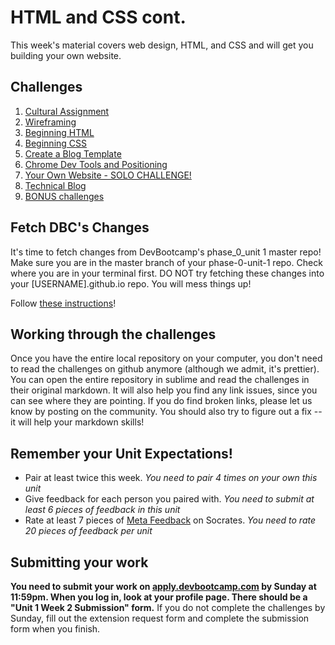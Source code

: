 # HTML and CSS cont.

<!-- Please do not start week 2. We will release it with changes at least by the Friday before week 2 begins. -->

This week's material covers web design, HTML, and CSS and will get you building your own website.
<!-- maybe include more here -->


## Challenges
1. [Cultural Assignment](1-cultural-assignment.md)
2. [Wireframing](2-wireframing)
3. [Beginning HTML](3-beginning-html)
4. [Beginning CSS](4-beginning-css)
5. [Create a Blog Template](5-blog-template)
6. [Chrome Dev Tools and Positioning](6-chrome-devtools)
7. [Your Own Website - SOLO CHALLENGE!](7-your-website-solo-challenge)
8. [Technical Blog](8-technical-blog.md)
9. [BONUS challenges](9-BONUS-challenges)


## Fetch DBC's Changes
It's time to fetch changes from DevBootcamp's phase_0_unit 1 master repo! Make sure you are in the master branch of your phase-0-unit-1 repo. Check where you are in your terminal first. DO NOT try fetching these changes into your [USERNAME].github.io repo. You will mess things up!

Follow [these instructions](https://github.com/Devbootcamp/phase-0-handbook/blob/master/fetching-changes.md)!

## Working through the challenges
Once you have the entire local repository on your computer, you don't need to read the challenges on github anymore (although we admit, it's prettier). You can open the entire repository in sublime and read the challenges in their original markdown. It will also help you find any link issues, since you can see where they are pointing. If you do find broken links, please let us know by posting on the community. You should also try to figure out a fix -- it will help your markdown skills!

## Remember your Unit Expectations!
- Pair at least twice this week.  *You need to pair 4 times on your own this unit*
- Give feedback for each person you paired with. *You need to submit at least 6 pieces of feedback in this unit*
- Rate at least 7 pieces of [Meta Feedback](https://socrates.devbootcamp.com/feedback) on Socrates. *You need to rate 20 pieces of feedback per unit*

## Submitting your work

**You need to submit your work on [apply.devbootcamp.com](http://apply.devbootcamp.com) by Sunday at 11:59pm. When you log in, look at your profile page. There should be a "Unit 1 Week 2 Submission" form.** If you do not complete the challenges by Sunday, fill out the extension request form and complete the submission form when you finish.



